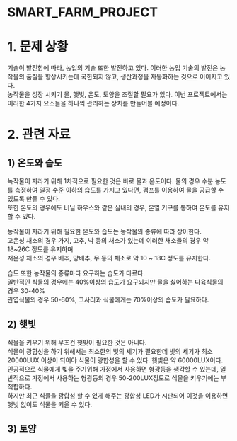 # SMART_FARM_PROJECT

# 1. 문제 상황
기술이 발전함에 따라, 농업의 기술 또한 발전하고 있다. 이러한 농업 기술의 발전은 농작물의 품질을 향상시키는데 국한되지 않고, 생산과정을 자동화하는 것으로 이어지고 있다. <br>
농작물을 성장 시키기 물, 햇빛, 온도, 토양을 조절할 필요가 있다. 이번 프로젝트에서는 이러한 4가지 요소들을 하나씩 관리하는 장치를 만들어볼 예정이다.

# 2. 관련 자료

## 1) 온도와 습도
녹작물이 자라기 위해 1차적으로 필요한 것은 바로 물과 온도이다. 물의 경우 수분 농도를 측정하여 일정 수준 이하의 습도를 가지고 있다면, 펌프를 이용하여 물을 공급할 수 있도록 만들 수 있다. <br>
또한 온도의 경우에도 비닐 하우스와 같은 실내의 경우, 온열 기구를 통하여 온도를 유지할 수 있다.<br>

농작물이 자라기 위해 필요한 온도와 습도는 농작물의 종류에 따라 상이한다.<br>
고온성 채소의 경우 가지, 고추, 박 등의 채소가 있는데 이러한 채소들의 경우 약 18~26C 정도를 유지하며<br>
저온성 채소의 경우 배추, 양배추, 무 등의 채소로 약 10 ~ 18C 정도를 유지한다.<br>

습도 또한 농작물의 종류마다 요구하는 습도가 다르다. <br>
일반적인 식물의 경우에는 40%이상의 습도가 요구되지만 물을 싫어하는 다육식물의 경우 30-40%
<br>관엽식물의 경우 50-60%, 고사리과 식물에게는 70%이상의 습도가 필요하다.

## 2) 햇빛
식물을 키우기 위해 무조건 햇빛이 필요한 것은 아니다. <br>
식물이 광합성을 하기 위해서는 최소한의 빛의 세기가 필요한데 빛의 세기가 최소 20000LUX 이상이 되어야 식물이 광합성을 할 수 있다. 햇빛은 약 60000LUX이다. <br>
인공적으로 식물에게 빛을 주기위해 가정에서 사용하면 형광등을 생각할 수 있는데, 일반적으로 가정에서 사용하는 형광등의 경우 50-200LUX정도로 식물을 키우기에는 부적합하다.<br>
하지만 최근 식물을 광합성 할 수 있게 해주는 광합성 LED가 시판되어 이것을 이용하면 햇빛 없이도 식물을 키울 수 있다.

## 3) 토양
